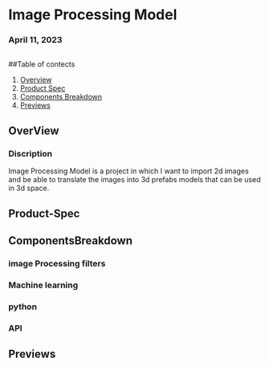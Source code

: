 # Image Processing Model
### April 11, 2023
<img src="">

##Table of contects
1. [Overview](#Overview)
1. [Product Spec](#Product-Spec)
1. [Components Breakdown](#ComponentsBreakdown)
2. [Previews](#Previews)

## OverView

### Discription
Image Processing Model is a project in which I want to import 2d images and be able to translate the images into 3d prefabs models that can be used in 3d space.

## Product-Spec

## ComponentsBreakdown
### image Processing filters
### Machine learning
### python
### API

## Previews

